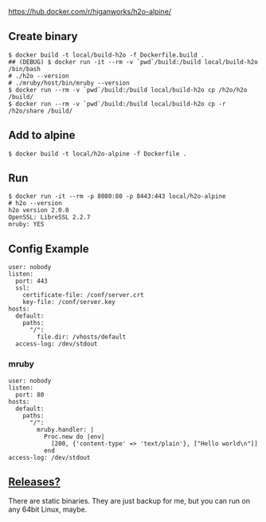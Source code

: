 
https://hub.docker.com/r/higanworks/h2o-alpine/

## Create binary

```
$ docker build -t local/build-h2o -f Dockerfile.build .
## (DEBUG) $ docker run -it --rm -v `pwd`/build:/build local/build-h2o /bin/bash
# ./h2o --version
# ./mruby/host/bin/mruby --version
$ docker run --rm -v `pwd`/build:/build local/build-h2o cp /h2o/h2o /build/
$ docker run --rm -v `pwd`/build:/build local/build-h2o cp -r /h2o/share /build/
```

## Add to alpine

```
$ docker build -t local/h2o-alpine -f Dockerfile .
```

## Run

```
$ docker run -it --rm -p 8080:80 -p 8443:443 local/h2o-alpine
# h2o --version
h2o version 2.0.0
OpenSSL: LibreSSL 2.2.7
mruby: YES
```

## Config Example

```
user: nobody
listen:
  port: 443
  ssl:
    certificate-file: /conf/server.crt
    key-file: /conf/server.key
hosts:
  default:
    paths:
      "/":
        file.dir: /vhosts/default
  access-log: /dev/stdout
```

### mruby

```
user: nobody
listen:
  port: 80
hosts:
  default:
    paths:
      "/":
        mruby.handler: |
          Proc.new do |env|
            [200, {'content-type' => 'text/plain'}, ["Hello world\n"]]
          end
access-log: /dev/stdout
```



## [Releases?](https://github.com/higanworks/docker-h2o-alpine/releases)

There are static binaries. They are just backup for me, but you can run on any 64bit Linux, maybe.
